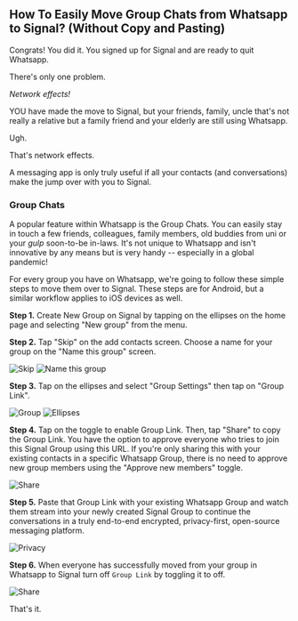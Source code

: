 ## How To Easily Move Group Chats from Whatsapp to Signal? (Without Copy and Pasting)

Congrats! You did it. You signed up for Signal and are ready to quit Whatsapp.

There's only one problem.

*Network effects!*

YOU have made the move to Signal, but your friends, family, uncle that's not really a relative but a family friend and your elderly  are still using Whatsapp. 

Ugh.

That's network effects.

A messaging app is only truly useful if all your contacts (and conversations) make the jump over with you to Signal.

### Group Chats

A popular feature within Whatsapp is the Group Chats. You can easily stay in touch a few friends, colleagues, family members, old buddies from uni or your *gulp* soon-to-be in-laws. It's not unique to Whatsapp and isn't innovative by any means but is very handy -- especially in a global pandemic!

For every group you have on Whatsapp, we're going to follow these simple steps to move them over to Signal. These steps are for Android, but a similar workflow applies to iOS devices as well.


**Step 1.** Create New Group on Signal by tapping on the ellipses on the home page and selecting "New group" from the menu.


**Step 2.** Tap "Skip" on the add contacts screen. Choose a name for your group on the "Name this group" screen.

![Skip](https://imgur.com/X2wTMDl.png)
![Name this group](https://imgur.com/HXy2S4D.png)


**Step 3.** Tap on the ellipses and select "Group Settings" then tap on "Group Link".

![Group](https://imgur.com/Rj2uyi9.png)
![Ellipses](https://imgur.com/8O4uNri.png)


**Step 4.** Tap on the toggle to enable Group Link. Then, tap "Share" to copy the Group Link. You have the option to approve everyone who tries to join this Signal Group using this URL. If you're only sharing this with your existing contacts in a specific Whatsapp Group, there is no need to approve new group members using the "Approve new members" toggle.

![Share](https://imgur.com/QXhK5HD.png)


**Step 5.** Paste that Group Link with your existing Whatsapp Group and watch them stream into your newly created Signal Group to continue the conversations in a truly end-to-end encrypted, privacy-first, open-source messaging platform.

![Privacy](https://imgur.com/IjnzZkr.png)

**Step 6.** When everyone has successfully moved from your group in Whatsapp to Signal turn off `Group Link` by toggling it to off.   

![Share](https://imgur.com/QXhK5HD.png)


That's it. 
